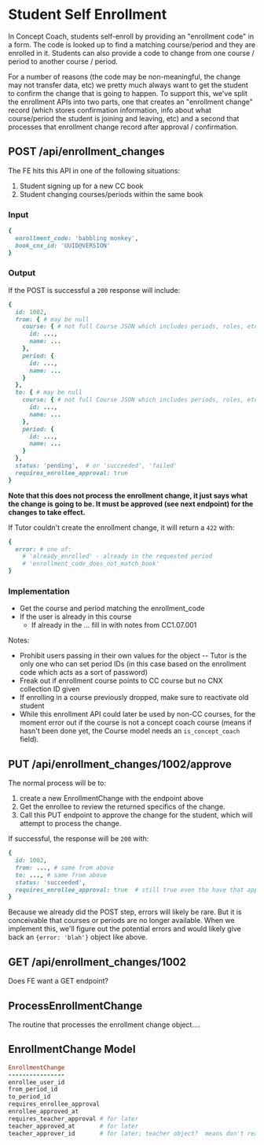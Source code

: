 # Student Self Enrollment

In Concept Coach, students self-enroll by providing an "enrollment code" in a form.  The code is looked up to find a matching course/period and they are enrolled in it.  Students can also provide a code to change from one course / period to another course / period.

For a number of reasons (the code may be non-meaningful, the change may not transfer data, etc) we pretty much always want to get the student to confirm the change that is going to happen.  To support this, we've split the enrollment APIs into two parts, one that creates an "enrollment change" record (which stores confirmation information, info about what course/period the student is joining and leaving, etc) and a second that processes that enrollment change record after approval / confirmation.

## POST /api/enrollment_changes

The FE hits this API in one of the following situations:

1. Student signing up for a new CC book
2. Student changing courses/periods within the same book

### Input

```ruby
{
  enrollment_code: 'babbling monkey',
  book_cnx_id: 'UUID@VERSION'
}
```

### Output

If the POST is successful a `200` response will include:

```ruby
{
  id: 1002,
  from: { # may be null
    course: { # not full Course JSON which includes periods, roles, etc
      id: ...,
      name: ...
    },
    period: {
      id: ...,
      name: ...
    }
  },
  to: { # may be null
    course: { # not full Course JSON which includes periods, roles, etc
      id: ...,
      name: ...
    },
    period: {
      id: ...,
      name: ...
    }
  },
  status: 'pending',  # or 'succeeded', 'failed'
  requires_enrollee_approval: true
}
```

**Note that this does not process the enrollment change, it just says what the change is going to be.  It must be approved (see next endpoint) for the changes to take effect.**

If Tutor couldn't create the enrollment change, it will return a `422` with:

```ruby
{
  error: # one of:
    # 'already_enrolled' - already in the requested period
    # 'enrollment_code_does_not_match_book'
}
```

### Implementation

* Get the course and period matching the enrollment_code
* If the user is already in this course
  * If already in the ... fill in with notes from CC1.07.001

Notes:

* Prohibit users passing in their own values for the object -- Tutor is the only one who can set period IDs (in this case based on the enrollment code which acts as a sort of password)
* Freak out if enrollment course points to CC course but no CNX collection ID given
* If enrolling in a course previously dropped, make sure to reactivate old student
* While this enrollment API could later be used by non-CC courses, for the moment error out if the course is not a concept coach course (means if hasn't been done yet, the Course model needs an `is_concept_coach` field).


## PUT /api/enrollment_changes/1002/approve

The normal process will be to:

1. create a new EnrollmentChange with the endpoint above
2. Get the enrollee to review the returned specifics of the change.
3. Call this PUT endpoint to approve the change for the student, which will attempt to process the change.

If successful, the response will be `200` with:

```ruby
{
  id: 1002,
  from: ..., # same from above
  to: ..., # same from above
  status: 'succeeded',
  requires_enrollee_approval: true  # still true even tho have that approval now
}
```

Because we already did the POST step, errors will likely be rare.  But it is conceivable that courses or periods are no longer available.  When we implement this, we'll figure out the potential errors and would likely give back an `{error: 'blah'}` object like above.

## GET /api/enrollment_changes/1002

Does FE want a GET endpoint?

## ProcessEnrollmentChange

The routine that processes the enrollment change object....

## EnrollmentChange Model

```ruby
EnrollmentChange
----------------
enrollee_user_id
from_period_id
to_period_id
requires_enrollee_approval
enrollee_approved_at
requires_teacher_approval # for later
teacher_approved_at       # for later
teacher_approver_id       # for later; teacher object?  means don't really delete teachers
```
